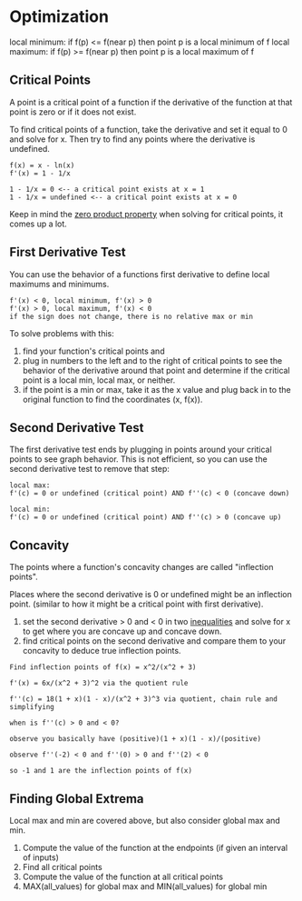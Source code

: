 # Optimization

local minimum: if f(p) <= f(near p) then point p is a local minimum of f
local maximum: if f(p) >= f(near p) then point p is a local maximum of f

## Critical Points

A point is a critical point of a function if the derivative of
the function at that point is zero or if it does not exist.

To find critical points of a function, take the derivative and set it equal to 0
and solve for x. Then try to find any points where the derivative is undefined.

```
f(x) = x - ln(x)
f'(x) = 1 - 1/x

1 - 1/x = 0 <-- a critical point exists at x = 1
1 - 1/x = undefined <-- a critical point exists at x = 0
```

Keep in mind the [zero product property](../algebra/equations.md) when solving
for critical points, it comes up a lot.

## First Derivative Test

You can use the behavior of a functions first derivative to define local
maximums and minimums.

```
f'(x) < 0, local minimum, f'(x) > 0
f'(x) > 0, local maximum, f'(x) < 0
if the sign does not change, there is no relative max or min
```

To solve problems with this:

1. find your function's critical points and
2. plug in numbers to the left and to the right of critical points to see the behavior
   of the derivative around that point and determine if the critical point is a
   local min, local max, or neither.
3. if the point is a min or max, take it as the x value and plug back in to the
   original function to find the coordinates (x, f(x)).

## Second Derivative Test

The first derivative test ends by plugging in points around your critical points
to see graph behavior. This is not efficient, so you can use the second
derivative test to remove that step:

```
local max:
f'(c) = 0 or undefined (critical point) AND f''(c) < 0 (concave down)

local min:
f'(c) = 0 or undefined (critical point) AND f''(c) > 0 (concave up)
```

## Concavity

The points where a function's concavity changes are called "inflection points".

Places where the second derivative is 0 or undefined might be an inflection
point. (similar to how it might be a critical point with first derivative).

1. set the second derivative > 0 and < 0 in two [inequalities](../algebra/inequalities.md)
   and solve for x to get where you are concave up and concave down.
2. find critical points on the second derivative and compare them to your
   concavity to deduce true inflection points.

```
Find inflection points of f(x) = x^2/(x^2 + 3)

f'(x) = 6x/(x^2 + 3)^2 via the quotient rule

f''(c) = 18(1 + x)(1 - x)/(x^2 + 3)^3 via quotient, chain rule and simplifying

when is f''(c) > 0 and < 0?

observe you basically have (positive)(1 + x)(1 - x)/(positive)

observe f''(-2) < 0 and f''(0) > 0 and f''(2) < 0

so -1 and 1 are the inflection points of f(x)
```

## Finding Global Extrema

Local max and min are covered above, but also consider global max and min.

1. Compute the value of the function at the endpoints (if given an interval of
   inputs)
2. Find all critical points
3. Compute the value of the function at all critical points
4. MAX(all_values) for global max and MIN(all_values) for global min
